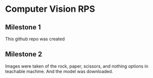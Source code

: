 # Computer Vision RPS

## Milestone 1

This github repo was created

## Milestone 2

Images were taken of the rock, paper, scissors, and nothing options in teachable machine. And the model was downloaded.
